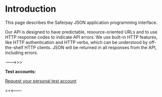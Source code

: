 # <a name="intro"></a>Introduction

This page describes the Saferpay JSON application programming interface.

Our API is designed to have predictable, resource-oriented URLs and to use HTTP response codes to indicate API errors. We use built-in HTTP features, like HTTP authentication and HTTP verbs, which can be understood by off-the-shelf HTTP clients. JSON will be returned in all responses from the API, including errors.

--->>>

<strong>Test accounts:</strong>

<a target="_blank" href="https://test.saferpay.com/BO/Welcome">Request your personal test account</a><br />

<<<---